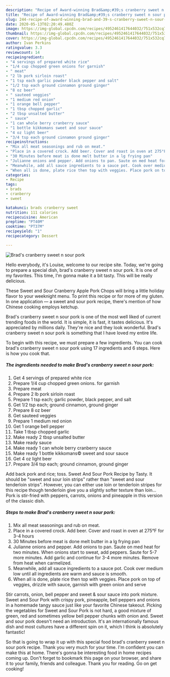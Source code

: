 ```yaml
---
description: "Recipe of Award-winning Brad&amp;#39;s cranberry sweet n sour pork"
title: "Recipe of Award-winning Brad&amp;#39;s cranberry sweet n sour pork"
slug: 244-recipe-of-award-winning-brad-and-39-s-cranberry-sweet-n-sour-pork
date: 2020-05-13T02:20:49.480Z
image: https://img-global.cpcdn.com/recipes/4952461417644032/751x532cq70/brads-cranberry-sweet-n-sour-pork-recipe-main-photo.jpg
thumbnail: https://img-global.cpcdn.com/recipes/4952461417644032/751x532cq70/brads-cranberry-sweet-n-sour-pork-recipe-main-photo.jpg
cover: https://img-global.cpcdn.com/recipes/4952461417644032/751x532cq70/brads-cranberry-sweet-n-sour-pork-recipe-main-photo.jpg
author: Ivan Perkins
ratingvalue: 3.3
reviewcount: 14
recipeingredient:
- "4 servings of prepared white rice"
- "1/4 cup chopped green onions for garnish"
- " meat"
- "2 lb pork sirloin roast"
- "1 tsp each garlic powder black pepper and salt"
- "1/2 tsp each ground cinnamon ground ginger"
- "8 oz beer"
- " sauteed veggies"
- "1 medium red onion"
- "1 orange bell pepper"
- "1 tbsp chopped garlic"
- "2 tbsp unsalted butter"
- " sauce"
- "1 can whole berry cranberry sauce"
- "1 bottle kikkomans sweet and sour sauce"
- "4 oz light beer"
- "3/4 tsp each ground cinnamon ground ginger"
recipeinstructions:
- "Mix all meat seasonings and rub on meat."
- "Place in a covered crock. Add beer. Cover and roast in oven at 275°F for 3-4 hours"
- "30 Minutes before meat is done melt butter in a lg frying pan"
- "Julianne onions and pepper. Add onions to pan. Saute on med heat for two minutes. When onions start to sweat, add peppers. Saute for 5-7 more minutes. Add garlic and continue for 3-4 more minutes. Remove from heat when carmelized."
- "Meanwhile, add all sauce ingredients to a sauce pot. Cook over medium low until all ingredients are warm and sauce is smooth."
- "When all is done, plate rice then top with veggies. Place pork on top of veggies, drizzle with sauce, garnish with green onion and serve"
categories:
- Recipe
tags:
- brads
- cranberry
- sweet

katakunci: brads cranberry sweet 
nutrition: 111 calories
recipecuisine: American
preptime: "PT40M"
cooktime: "PT37M"
recipeyield: "1"
recipecategory: Dessert

---
```



![Brad&#39;s cranberry sweet n sour pork](https://img-global.cpcdn.com/recipes/4952461417644032/751x532cq70/brads-cranberry-sweet-n-sour-pork-recipe-main-photo.jpg)

Hello everybody, it's Louise, welcome to our recipe site. Today, we're going to prepare a special dish, brad&#39;s cranberry sweet n sour pork. It is one of my favorites. This time, I'm gonna make it a bit tasty. This will be really delicious.

These Sweet and Sour Cranberry Apple Pork Chops will bring a little holiday flavor to your weeknight menu. To print this recipe or for more of my gluten. In one application — a sweet and sour pork recipe, there&#39;s mention of how Chinese cooking employs ketchup.

Brad&#39;s cranberry sweet n sour pork is one of the most well liked of current trending foods in the world. It is simple, it is fast, it tastes delicious. It's appreciated by millions daily. They're nice and they look wonderful. Brad&#39;s cranberry sweet n sour pork is something that I have loved my entire life.


To begin with this recipe, we must prepare a few ingredients. You can cook brad&#39;s cranberry sweet n sour pork using 17 ingredients and 6 steps. Here is how you cook that.

<!--inarticleads1-->

##### The ingredients needed to make Brad&#39;s cranberry sweet n sour pork:

1. Get 4 servings of prepared white rice
1. Prepare 1/4 cup chopped green onions. for garnish
1. Prepare  meat
1. Prepare 2 lb pork sirloin roast
1. Prepare 1 tsp each; garlic powder, black pepper, and salt
1. Get 1/2 tsp each; ground cinnamon, ground ginger
1. Prepare 8 oz beer
1. Get  sauteed veggies
1. Prepare 1 medium red onion
1. Get 1 orange bell pepper
1. Take 1 tbsp chopped garlic
1. Make ready 2 tbsp unsalted butter
1. Make ready  sauce
1. Make ready 1 can whole berry cranberry sauce
1. Make ready 1 bottle kikkomans© sweet and sour sauce
1. Get 4 oz light beer
1. Prepare 3/4 tsp each; ground cinnamon, ground ginger


Add back pork and rice; toss. Sweet And Sour Pork Recipe by Tasty. It should be &#34;sweet and sour loin strips&#34; rather than &#34;sweet and sour tenderloin strips&#34;. However, you can either use loin or tenderloin stripes for this recipe though tenderloin give you a slightly softer texture than loin… Pork is stir-fried with peppers, carrots, onions and pineapple in this version of the classic dish. 

<!--inarticleads2-->

##### Steps to make Brad&#39;s cranberry sweet n sour pork:

1. Mix all meat seasonings and rub on meat.
1. Place in a covered crock. Add beer. Cover and roast in oven at 275°F for 3-4 hours
1. 30 Minutes before meat is done melt butter in a lg frying pan
1. Julianne onions and pepper. Add onions to pan. Saute on med heat for two minutes. When onions start to sweat, add peppers. Saute for 5-7 more minutes. Add garlic and continue for 3-4 more minutes. Remove from heat when carmelized.
1. Meanwhile, add all sauce ingredients to a sauce pot. Cook over medium low until all ingredients are warm and sauce is smooth.
1. When all is done, plate rice then top with veggies. Place pork on top of veggies, drizzle with sauce, garnish with green onion and serve


Stir carrots, onion, bell pepper and sweet &amp; sour sauce into pork mixture. Sweet and Sour Pork with crispy pork, pineapple, bell peppers and onions in a homemade tangy sauce just like your favorite Chinese takeout. Picking the vegetables for Sweet and Sour Pork is not hard, a good mixture of green, red and sometimes yellow bell pepper chunks with onion and. Sweet and sour pork doesn&#39;t need an introduction. It&#39;s an internationally famous dish and most cultures have a different spin on it, which I think is absolutely fantastic! 

So that is going to wrap it up with this special food brad&#39;s cranberry sweet n sour pork recipe. Thank you very much for your time. I'm confident you can make this at home. There's gonna be interesting food in home recipes coming up. Don't forget to bookmark this page on your browser, and share it to your family, friends and colleague. Thank you for reading. Go on get cooking!
